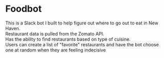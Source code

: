 # Foodbot

This is a Slack bot I built to help figure out where to go out to eat in New Haven. \
Restaurant data is pulled from the Zomato API. \
Has the ability to find restaurants based on type of cuisine. \
Users can create a list of "favorite" restaurants and have the bot choose one at random when they are feeling indecisive

